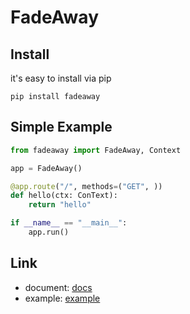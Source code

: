 # FadeAway

## Install

it's easy to install via pip

```
pip install fadeaway
```

## Simple Example

```python
from fadeaway import FadeAway, Context

app = FadeAway()

@app.route("/", methods=("GET", ))
def hello(ctx: ConText):
    return "hello"

if __name__ == "__main__":
    app.run()
```

## Link

- document:  [docs](docs/start.md)
- example: [example](example/app.py)
